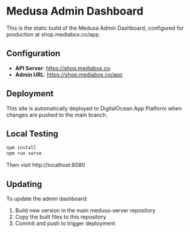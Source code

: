 # Medusa Admin Dashboard

This is the static build of the Medusa Admin Dashboard, configured for production at shop.mediabox.co/app.

## Configuration

- **API Server**: https://shop.mediabox.co
- **Admin URL**: https://shop.mediabox.co/app

## Deployment

This site is automatically deployed to DigitalOcean App Platform when changes are pushed to the main branch.

## Local Testing

```bash
npm install
npm run serve
```

Then visit http://localhost:8080

## Updating

To update the admin dashboard:

1. Build new version in the main medusa-server repository
2. Copy the built files to this repository
3. Commit and push to trigger deployment